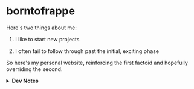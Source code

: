 # borntofrappe

Here's two things about me:

1. I like to start new projects

2. I often fail to follow through past the initial, exciting phase

So here's my personal website, reinforcing the first factoid and hopefully overriding the second.

<details>
<summary><strong>Dev Notes</strong></summary>

## Does it work?

Fingers crossed, it should. Here's a status badge to confirm.

[![Netlify Status](https://api.netlify.com/api/v1/badges/4e7278de-b395-4b4c-a54c-4c12fbd57fc9/deploy-status)](https://app.netlify.com/sites/borntofrappe/deploys)

## Links

- [SvelteKit](https://kit.svelte.dev)

- [Netlify](https://www.netlify.com/)

- [`create-svelte`](https://github.com/sveltejs/kit/tree/master/packages/create-svelte)

- [`adapter-netlify`](https://github.com/sveltejs/kit/tree/master/packages/adapter-netlify)

## Install

```bash
npm init svelte@next
```

- Directory not empty. Continue? y

- Which Svelte app template? Skeleton project

- Use TypeScript? No

- Add ESLint for code linting? Yes

- Add Prettier for code formatting? Yes

```bash
npm install
```

## Develop

```bash
npm run dev
```

## Publish

`npm run build` creates a production version, but it's first necessary to set up an [adapter](https://kit.svelte.dev/docs#adapters).

The application is meant to be deployed with [Netlify](https://www.netlify.com/), hence [`adapter-netlify`](https://github.com/sveltejs/kit/tree/master/packages/adapter-netlify).

```bash
npm i -D @sveltejs/adapter-netlify@next
```

Update `svelte.config.js` to rely on the adapter.

```js
import adapter from '@sveltejs/adapter-netlify';
```

Add a `netlify.toml` config file.

```toml
[build]
  command = "npm run build"
  publish = "build"
```

## Debug - failed build

> Failed during stage `building site`: Build script returned non-zero exit code: 2

Among the warnings in the "Deploy log"

> npm WARN notsup Unsupported engine for @sveltejs/kit@1.0.0-next.201: wanted: {"node":">=14.13"} (current: {"node":"10.24.1","npm":"6.14.12"})

Update `netlify.toml` to require a satisfactory node version.

```toml
[context.production]
  environment = { NODE_VERSION = "14.18.1" }
```

`14.18.1` because it's the version I use to develop the website.

## Debug - failing function

The site is built but the URL returns the following message

> {"errorType":"Runtime.UserCodeSyntaxError","errorMessage":"SyntaxError: Unexpected token '.'",
>
> ...continues

In the console

> Failed to load resource: the server responded with a status of 502 ()

In the Netlify app and the deploy log there is no warning, but under "Publish deploy" (I wanted to look at the built version) you find the following

> Production: master@5151cbf.
>
> Deployed Functions

Exploring _functions_ you find a `__render` function which produces the error message

> {"errorType":"Runtime.UserCodeSyntaxError","errorMessage":"SyntaxError: Unexpected token

Scavenging the Netlify [docs](https://docs.netlify.com/configure-builds/file-based-configuration/#functions) and [forum](https://answers.netlify.com/t/build-works-locally-but-not-in-netlify/45438/4) I found
a fix.

Update `netlify.toml` and the `[functions]` field.

```toml
[functions]
  node_bundler = "esbuild"
```

---

With the website successfully deployed through Netlify I shift focus to the design and development of the application. I might turn these words in regular articles, but for now I'm satisfied with a stream of loosely connected thoughts.

## Document icons

SvelteKit includes `static/favicon.png` as the default icon, referencing the asset directly in `src/app.html`

```html
<link rel="icon" href="/favicon.png" />
```

In place of this default, and taking inspiration from [this article](https://evilmartians.com/chronicles/how-to-favicon-in-2021-six-files-that-fit-most-needs) shared on [CSS-Tricks](https://css-tricks.com/how-to-favicon-in-2021/) I created an SVG icon to better fit the application. The icon describes a rocket pointing up and to the right. There's a reason why I landed on the rocket, but I'd rather yada-yada the issue for the time being.

In terms of actual design I like to draw my vector graphics in VSCode, so that the syntax is the end result of adjusting values by hand. I don't feel pressured to optimize the end result with SVGO and I'm more than satisfied just removing the unnecessary whitespace. The icon itself has a default stroke color, but changes for a dark color preference. The colors refer to the following `hsl` codes:

- hsl(210, 24%, 16%)

- hsl(213, 32%, 88%)

Hex colors just take less characters to type.

Returning to the cited article, the markup references the vector graphic, but also `.ico` and `.png` variants.

```html
<link rel="icon" href="/icons/favicon.ico" sizes="any" />
<link rel="icon" href="/icons/icon.svg" type="image/svg+xml" />
<link rel="apple-touch-icon" href="/icons/apple-touch-icon.png" />
```

The variants are created with GIMP. This relates to the `.ico` and `.png` files included in the snippet, but also the two images referenced in the web manifest. `.png` images are optimized with [squoosh.app](https://squoosh.app/) compressing with OxiPNG and toggling the "Reduce palette" option with 64 colors. The three go from 37.8kb to 12.5kb. I know the browser only needs one, but the difference is noticeable.

##

</details>
